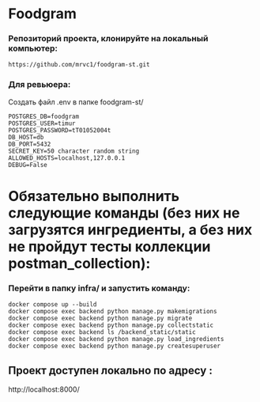 # Foodgram
### Репозиторий проекта, клонируйте на локальный компьютер:
``` https://github.com/mrvc1/foodgram-st.git ```


### Для ревьюера:
Создать файл .env в папке foodgram-st/
```
POSTGRES_DB=foodgram
POSTGRES_USER=timur
POSTGRES_PASSWORD=tT01052004t
DB_HOST=db
DB_PORT=5432
SECRET_KEY=50 character random string
ALLOWED_HOSTS=localhost,127.0.0.1
DEBUG=False
```
# Обязательно выполнить следующие команды (без них не загрузятся ингредиенты, а без них не пройдут тесты коллекции postman_collection):
### Перейти в папку infra/ и запустить команду:
```
docker compose up --build
docker compose exec backend python manage.py makemigrations
docker compose exec backend python manage.py migrate
docker compose exec backend python manage.py collectstatic
docker compose exec backend ls /backend_static/static
docker compose exec backend python manage.py load_ingredients
docker compose exec backend python manage.py createsuperuser
```

## Проект доступен локально по адресу : 
http://localhost:8000/


